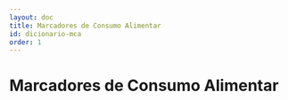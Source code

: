 ```yaml
---
layout: doc
title: Marcadores de Consumo Alimentar
id: dicionario-mca
order: 1
---
```


# Marcadores de Consumo Alimentar
